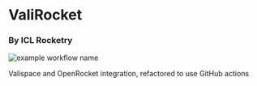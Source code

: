 # ValiRocket
### By ICL Rocketry
![example workflow name](https://github.com/raihaan123/ValiRocket/workflows/badge.svg)

Valispace and OpenRocket integration, refactored to use GitHub actions
